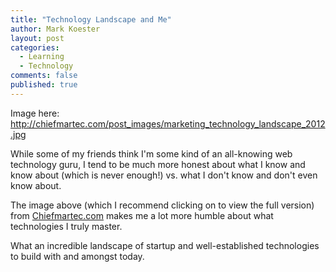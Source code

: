 ```yaml
---
title: "Technology Landscape and Me"
author: Mark Koester
layout: post
categories:
  - Learning
  - Technology
comments: false
published: true
---
```


Image here: http://chiefmartec.com/post_images/marketing_technology_landscape_2012.jpg

While some of my friends think I'm some kind of an all-knowing web technology guru, I tend to be much more honest about what I know and know about (which is never enough!) vs. what I don't know and don't even know about.

The image above (which I recommend clicking on to view the full version) from [Chiefmartec.com](http://chiefmartec.com/2012/09/marketing-technology-landscape-supergraphic-2012/) makes me a lot more humble about what technologies I truly master.

What an incredible landscape of startup and well-established technologies to build with and amongst today.
